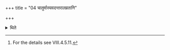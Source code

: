 +++
title = "04 चातुर्मास्यवदन्तरालव्रतानि"

+++

<details><summary>थिते</summary>

4. The vows to be observed in between the two parts of the Cāturmāsya-sacrifices of the Soma-type should be) the same as mentioned in connection with the Cāturmāsya-sacrifices (of the Haviryajña-type)[^1].  

[^1]: For the details see VIII.4.5.11. 

</details>

